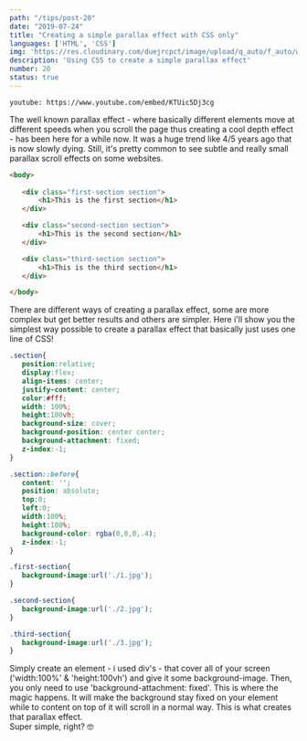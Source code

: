 ```yaml
---
path: "/tips/post-20"
date: "2019-07-24"
title: "Creating a simple parallax effect with CSS only"
languages: ['HTML', 'CSS']
img: 'https://res.cloudinary.com/duejrcpct/image/upload/q_auto/f_auto/w_1000/v1586629753/tips/20-1_hcsfnj.jpg'
description: 'Using CSS to create a simple parallax effect'
number: 20
status: true
---
```


`youtube: https://www.youtube.com/embed/KTUic5Dj3cg`

The well known parallax effect - where basically different elements move at different speeds when you scroll the page thus creating a cool depth effect - has been here for a while now. It was a huge trend like 4/5 years ago that is now slowly dying. Still, it's pretty common to see subtle and really small parallax scroll effects on some websites.

 ```html
<body>
        
    <div class="first-section section">
        <h1>This is the first section</h1>
    </div>

    <div class="second-section section">
        <h1>This is the second section</h1>
    </div>

    <div class="third-section section">
        <h1>This is the third section</h1>
    </div>

</body>
 ```

There are different ways of creating a parallax effect, some are more complex but get better results and others are simpler. Here i'll show you the simplest way possible to create a parallax effect that basically just uses one line of CSS!

 ```css
.section{
    position:relative;
    display:flex;
    align-items: center;
    justify-content: center;
    color:#fff;
    width: 100%;
    height:100vh;
    background-size: cover;
    background-position: center center;
    background-attachment: fixed;
    z-index:-1;
}

.section::before{
    content: '';
    position: absolute;
    top:0;
    left:0;
    width:100%;
    height:100%;
    background-color: rgba(0,0,0,.4);
    z-index:-1;
}

.first-section{
    background-image:url('./1.jpg');
}

.second-section{
    background-image:url('./2.jpg');
}

.third-section{
    background-image:url('./3.jpg');
}

 ```  
Simply create an element - i used div's - that cover all of your screen ('width:100%' & 'height:100vh') and give it some background-image. Then, you only need to use 'background-attachment: fixed'. This is where the magic happens. It will make the background stay fixed on your element while to content on top of it will scroll in a normal way. This is what creates that parallax effect.  
Super simple, right? 🤓